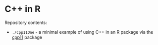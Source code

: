 # C++ in R

Repository contents:

* `./cpp11One` - a minimal example of using C++ in an R package via the [cpp11](https://cpp11.r-lib.org/) package
